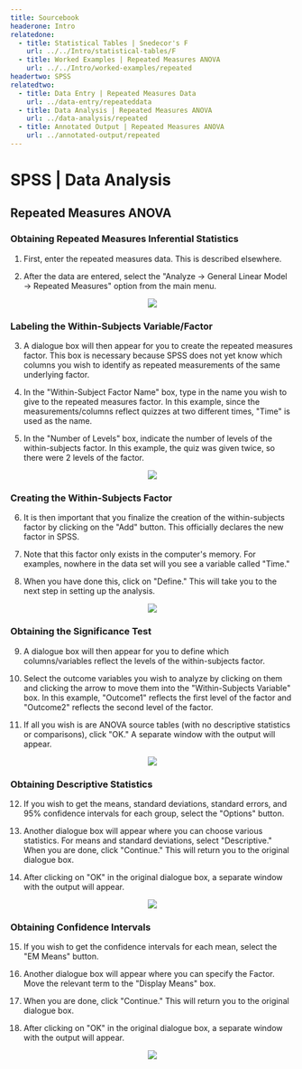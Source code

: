 ```yaml
---
title: Sourcebook
headerone: Intro
relatedone:
  - title: Statistical Tables | Snedecor's F
    url: ../../Intro/statistical-tables/F
  - title: Worked Examples | Repeated Measures ANOVA
    url: ../../Intro/worked-examples/repeated
headertwo: SPSS
relatedtwo:
  - title: Data Entry | Repeated Measures Data
    url: ../data-entry/repeateddata
  - title: Data Analysis | Repeated Measures ANOVA
    url: ../data-analysis/repeated
  - title: Annotated Output | Repeated Measures ANOVA
    url: ../annotated-output/repeated
---
```


# SPSS | Data Analysis

## Repeated Measures ANOVA

### Obtaining Repeated Measures Inferential Statistics

1. First, enter the repeated measures data. This is described elsewhere. 

2. After the data are entered, select the "Analyze → General Linear Model → Repeated Measures" option from the main menu.

<p align="center"><kbd><img src="repeated1.png"></kbd></p>

### Labeling the Within-Subjects Variable/Factor 

3. A dialogue box will then appear for you to create the repeated measures factor. This box is necessary because SPSS does not yet know which columns you wish to identify as repeated measurements of the same underlying factor. 

4. In the "Within-Subject Factor Name" box, type in the name you wish to give to the repeated measures factor. In this example, since the measurements/columns reflect quizzes at two different times, "Time" is used as the name.

5. In the "Number of Levels" box, indicate the number of levels of the within-subjects factor. In  this example, the quiz was given twice, so there were 2 levels of the factor.

<p align="center"><kbd><img src="repeated2.png"></kbd></p>

### Creating the Within-Subjects Factor

6. It is then important that you finalize the creation of the within-subjects factor by clicking on the "Add" button. This officially declares the new factor in SPSS.

7. Note that this factor only exists in the computer's memory. For examples, nowhere in the data set will you see a variable called "Time." 

8. When you have done this, click on "Define." This will take you to the next step in setting up the analysis.

<p align="center"><kbd><img src="repeated3.png"></kbd></p>

### Obtaining the Significance Test

9. A dialogue box will then appear for you to define which columns/variables reflect the levels of the within-subjects factor.

10. Select the outcome variables you wish to analyze by clicking on them and clicking the arrow to move them into the "Within-Subjects Variable" box. In this example, "Outcome1" reflects the first level of the factor and "Outcome2" reflects the second level of the factor.

11. If all you wish is are ANOVA source tables (with no descriptive statistics or comparisons), click "OK." A separate window with the  output will appear.

<p align="center"><kbd><img src="repeated4.png"></kbd></p>

### Obtaining Descriptive Statistics

 12. If you wish to get the means, standard deviations, standard errors, and 95% confidence  intervals for each group, select the "Options" button.

 13. Another dialogue box will appear where you can choose various statistics. For means and standard deviations, select "Descriptive." When you are done, click "Continue." This will return you to the original dialogue box.

 14. After clicking on "OK" in the original dialogue box, a separate window with the output will appear.

<p align="center"><kbd><img src="repeated5.png"></kbd></p>

### Obtaining Confidence Intervals

 15. If you wish to get the confidence intervals for each mean, select the "EM Means" button. 

 16. Another dialogue box will appear where you can specify the Factor. Move the relevant term to the "Display Means" box. 

 17. When you are done, click "Continue." This will return you to the original dialogue box.

 18. After clicking on "OK" in the original dialogue box, a separate window with the  output will appear.

<p align="center"><kbd><img src="repeated6.png"></kbd></p>
